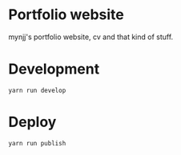 # Portfolio website

mynjj's portfolio website, cv and that kind of stuff.

# Development

`yarn run develop`

# Deploy

`yarn run publish`
